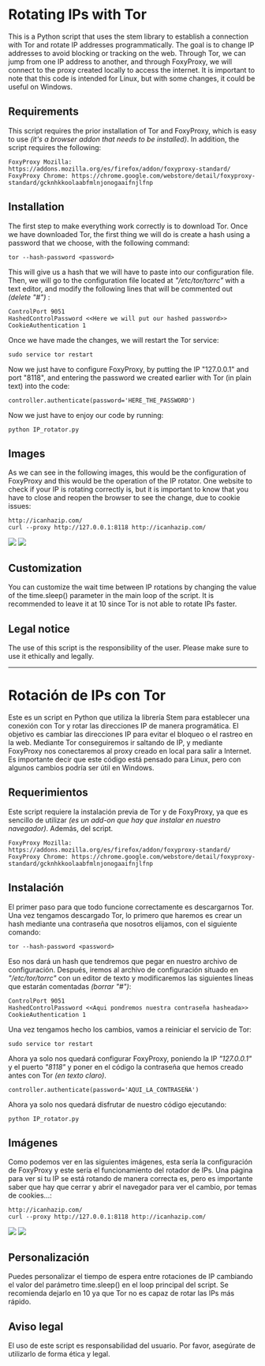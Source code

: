# Rotating IPs with Tor

This is a Python script that uses the stem library to establish a connection with Tor and rotate IP addresses programmatically. The goal is to change IP addresses to avoid blocking or tracking on the web. Through Tor, we can jump from one IP address to another, and through FoxyProxy, we will connect to the proxy created locally to access the internet. It is important to note that this code is intended for Linux, but with some changes, it could be useful on Windows.
## Requirements

This script requires the prior installation of Tor and FoxyProxy, which is easy to use _(it's a browser addon that needs to be installed)_. In addition, the script requires the following:
```
FoxyProxy Mozilla: https://addons.mozilla.org/es/firefox/addon/foxyproxy-standard/
FoxyProxy Chrome: https://chrome.google.com/webstore/detail/foxyproxy-standard/gcknhkkoolaabfmlnjonogaaifnjlfnp
```
## Installation

The first step to make everything work correctly is to download Tor. Once we have downloaded Tor, the first thing we will do is create a hash using a password that we choose, with the following command:
```
tor --hash-password <password>
```
This will give us a hash that we will have to paste into our configuration file. Then, we will go to the configuration file located at _"/etc/tor/torrc"_ with a text editor, and modify the following lines that will be commented out _(delete "#")_ :

```
ControlPort 9051
HashedControlPassword <<Here we will put our hashed password>>
CookieAuthentication 1
```
Once we have made the changes, we will restart the Tor service:
```
sudo service tor restart   
```
Now we just have to configure FoxyProxy, by putting the IP "127.0.0.1" and port "8118", and entering the password we created earlier with Tor (in plain text) into the code:
```
controller.authenticate(password='HERE_THE_PASSWORD')
```
Now we just have to enjoy our code by running:
```
python IP_rotator.py
```
## Images

As we can see in the following images, this would be the configuration of FoxyProxy and this would be the operation of the IP rotator. One website to check if your IP is rotating correctly is, but it is important to know that you have to close and reopen the browser to see the change, due to cookie issues:
```
http://icanhazip.com/
curl --proxy http://127.0.0.1:8118 http://icanhazip.com/ 
```

![](https://github.com/aldekoa15/IP-Rotator/blob/main/Images/FoxyProxy.PNG?raw=true)
![](https://github.com/aldekoa15/IP-Rotator/blob/main/Images/Example.PNG?raw=true)

## Customization

You can customize the wait time between IP rotations by changing the value of the time.sleep() parameter in the main loop of the script. It is recommended to leave it at 10 since Tor is not able to rotate IPs faster.
## Legal notice

The use of this script is the responsibility of the user. Please make sure to use it ethically and legally.


___________________________________________________________________________________________________________________________________________________________________


# Rotación de IPs con Tor

Este es un script en Python que utiliza la librería Stem para establecer una conexión con Tor y rotar las direcciones IP de manera programática. El objetivo es cambiar las direcciones IP para evitar el bloqueo o el rastreo en la web. Mediante Tor conseguiremos ir saltando de IP, y mediante FoxyProxy nos conectaremos al proxy creado en local para salir a Internet. Es importante decir que este código está pensado para Linux, pero con algunos cambios podría ser útil en Windows.
## Requerimientos

Este script requiere la instalación previa de Tor y de FoxyProxy, ya que es sencillo de utilizar _(es un add-on que hay que instalar en nuestro navegador)_. Además, del script.
```
FoxyProxy Mozilla: https://addons.mozilla.org/es/firefox/addon/foxyproxy-standard/
FoxyProxy Chrome: https://chrome.google.com/webstore/detail/foxyproxy-standard/gcknhkkoolaabfmlnjonogaaifnjlfnp
```

## Instalación

El primer paso para que todo funcione correctamente es descargarnos Tor. Una vez tengamos descargado Tor, lo primero que haremos es crear un hash mediante una contraseña que nosotros elijamos, con el siguiente comando:

``` 
tor --hash-password <password>
```

Eso nos dará un hash que tendremos que pegar en nuestro archivo de configuración. Después, iremos al archivo de configuración situado en _"/etc/tor/torrc"_ con un editor de texto y modificaremos las siguientes líneas que estarán comentadas _(borrar "#")_:

```
ControlPort 9051
HashedControlPassword <<Aqui pondremos nuestra contraseña hasheada>>
CookieAuthentication 1
```
 Una vez tengamos hecho los cambios, vamos a reiniciar el servicio de Tor:
 
``` 
sudo service tor restart   
```

Ahora ya solo nos quedará configurar FoxyProxy, poniendo la IP _"127.0.0.1"_ y el puerto _"8118"_ y poner en el código la contraseña que hemos creado antes con Tor  _(en texto claro)_.

```
controller.authenticate(password='AQUI_LA_CONTRASEÑA')
```

Ahora ya solo nos quedará disfrutar de nuestro código ejecutando:

```
python IP_rotator.py
```
## Imágenes
Como podemos ver en las siguientes imágenes, esta sería la configuración de FoxyProxy y este sería el funcionamiento del rotador de IPs. Una página para ver si tu IP se está rotando de manera correcta es, pero es importante saber que hay que cerrar y abrir el navegador para ver el cambio, por temas de cookies...:

```
http://icanhazip.com/
curl --proxy http://127.0.0.1:8118 http://icanhazip.com/ 
```

![](https://github.com/aldekoa15/IP-Rotator/blob/main/Images/FoxyProxy.PNG?raw=true)
![](https://github.com/aldekoa15/IP-Rotator/blob/main/Images/Example.PNG?raw=true)


## Personalización

Puedes personalizar el tiempo de espera entre rotaciones de IP cambiando el valor del parámetro time.sleep() en el loop principal del script. Se recomienda dejarlo en 10 ya que Tor no es capaz de rotar las IPs más rápido.


## Aviso legal

El uso de este script es responsabilidad del usuario. Por favor, asegúrate de utilizarlo de forma ética y legal.
